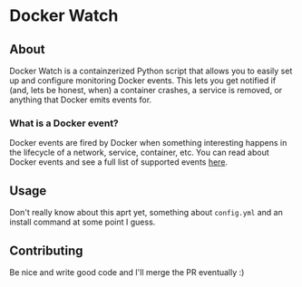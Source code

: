# Docker Watch

## About
Docker Watch is a containzerized Python script that allows you to easily set up and configure monitoring Docker events. This lets you get notified if (and, lets be honest, when) a container crashes, a service is removed, or anything that Docker emits events for.

### What is a Docker event?
Docker events are fired by Docker when something interesting happens in the lifecycle of a network, service, container, etc. You can read about Docker events and see a full list of supported events [here](https://docs.docker.com/engine/reference/commandline/events/).

## Usage
Don't really know about this aprt yet, something about `config.yml` and an install command at some point I guess.

## Contributing
Be nice and write good code and I'll merge the PR eventually :)